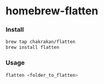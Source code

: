 # homebrew-flatten

### Install
```sh
brew tap chakrakan/flatten
brew install flatten
```

### Usage

```sh
flatten <folder_to_flatten>
```
